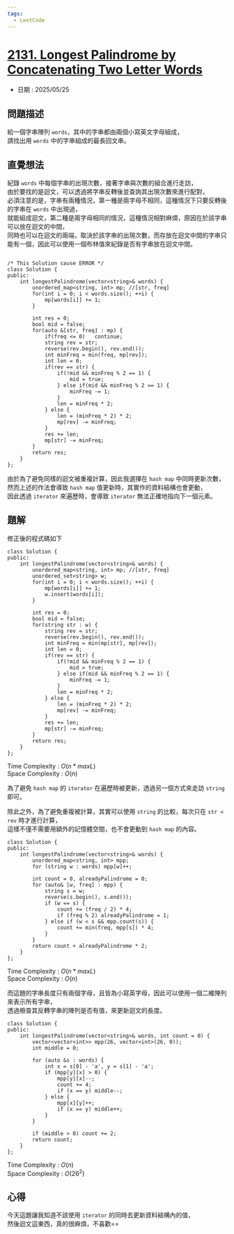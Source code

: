 ```yaml
---
tags:
  - LeetCode
---
```


# [2131. Longest Palindrome by Concatenating Two Letter Words](https://leetcode.com/problems/longest-palindrome-by-concatenating-two-letter-words/description/)  

+ 日期 : 2025/05/25  

## 問題描述  

給一個字串陣列 `words`，其中的字串都由兩個小寫英文字母組成，  
請找出用 `words` 中的字串組成的最長回文串。  

## 直覺想法  

紀錄 `words` 中每個字串的出現次數，接著字串與次數的組合進行走訪，  
由於要找的是迴文，可以透過將字串反轉後並查詢其出現次數來進行配對，  
必須注意的是，字串有兩種情況，第一種是兩字母不相同，這種情況下只要反轉後的字串在 `words` 中出現過，  
就能組成迴文，第二種是兩字母相同的情況，這種情況相對麻煩，原因在於該字串可以放在迴文的中間，  
同時也可以在迴文的兩端，取決於該字串的出現次數，而存放在迴文中間的字串只能有一個，因此可以使用一個布林值來紀錄是否有字串放在迴文中間。  

```cpp=

/* This Solution cause ERROR */
class Solution {
public:
    int longestPalindrome(vector<string>& words) {
        unordered_map<string, int> mp; //[str, freq]
        for(int i = 0; i < words.size(); ++i) {
            mp[words[i]] += 1;
        }

        int res = 0;
        bool mid = false;
        for(auto &[str, freq] : mp) {
            if(freq <= 0)   continue;
            string rev = str;
            reverse(rev.begin(), rev.end());
            int minFreq = min(freq, mp[rev]);
            int len = 0;
            if(rev == str) {
                if(!mid && minFreq % 2 == 1) {
                    mid = true;
                } else if(mid && minFreq % 2 == 1) {
                    minFreq -= 1;
                }
                len = minFreq * 2;
            } else {
                len = (minFreq * 2) * 2;
                mp[rev] -= minFreq;
            }
            res += len;
            mp[str] -= minFreq;
        }
        return res;
    }
};
```

由於為了避免同樣的迴文被重複計算，因此我選擇在 `hash map` 中同時更新次數，  
然而上述的作法會導致 `hash map` 值更新時，其實作的資料結構也會更動，  
因此透過 `iterator` 來遍歷時，會導致 `iterator` 無法正確地指向下一個元素。  

## 題解  

修正後的程式碼如下  

```cpp=
class Solution {
public:
    int longestPalindrome(vector<string>& words) {
        unordered_map<string, int> mp; //[str, freq]
        unordered_set<string> w;
        for(int i = 0; i < words.size(); ++i) {
            mp[words[i]] += 1;
            w.insert(words[i]);
        }

        int res = 0;
        bool mid = false;
        for(string str : w) {
            string rev = str;
            reverse(rev.begin(), rev.end());
            int minFreq = min(mp[str], mp[rev]);
            int len = 0;
            if(rev == str) {
                if(!mid && minFreq % 2 == 1) {
                    mid = true;
                } else if(mid && minFreq % 2 == 1) {
                    minFreq -= 1;
                }
                len = minFreq * 2;
            } else {
                len = (minFreq * 2) * 2;
                mp[rev] -= minFreq;
            }
            res += len;
            mp[str] -= minFreq;
        }
        return res;
    }
};
```

Time Complexity : $O(n*maxL)$  
Space Complexity : $O(n)$  

為了避免 `hash map` 的 `iterator` 在遍歷時被更新，透過另一個方式來走訪 `string` 即可。  

除此之外，為了避免重複被計算，其實可以使用 `string` 的比較，每次只在 `str < rev` 時才進行計算，  
這樣不僅不需要用額外的記憶體空間，也不會更動到 `hash map` 的內容。  

```cpp=
class Solution {
public:
    int longestPalindrome(vector<string>& words) {
        unordered_map<string, int> mpp;
        for (string w : words) mpp[w]++;

        int count = 0, alreadyPalindrome = 0;
        for (auto& [w, freq] : mpp) {
            string s = w;
            reverse(s.begin(), s.end());
            if (w == s) {
                count += (freq / 2) * 4;
                if (freq % 2) alreadyPalindrome = 1;
            } else if (w < s && mpp.count(s)) {
                count += min(freq, mpp[s]) * 4;
            }
        }
        return count + alreadyPalindrome * 2;
    }
};
```

Time Complexity : $O(n*maxL)$  
Space Complexity : $O(n)$  

而這題的字串長度只有兩個字母，且皆為小寫英字母，因此可以使用一個二維陣列來表示所有字串，  
透過檢查其反轉字串的陣列是否有值，來更新迴文的長度。  

```cpp=
class Solution {
public:
    int longestPalindrome(vector<string>& words, int count = 0) {
        vector<vector<int>> mpp(26, vector<int>(26, 0));
        int middle = 0;

        for (auto &s : words) {
            int x = s[0] - 'a', y = s[1] - 'a';
            if (mpp[y][x] > 0) {
                mpp[y][x]--;
                count += 4;
                if (x == y) middle--;
            } else {
                mpp[x][y]++;
                if (x == y) middle++;
            }
        }

        if (middle > 0) count += 2;
        return count;
    }
};
```

Time Complexity : $O(n)$  
Space Complexity : $O(26^2)$  

## 心得  

今天這題讓我知道不該使用 `iterator` 的同時去更新資料結構內的值，  
然後迴文這東西，真的很麻煩，不喜歡==  
